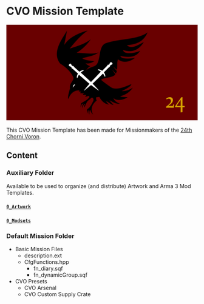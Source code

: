 # CVO Mission Template

![](/0_Artwork/loadScreen_cvo_default.png)

This CVO Mission Template has been made for Missionmakers of the [24th Chorni Voron](http://discord.chornivoron.net/).

## Content

### Auxiliary Folder
Available to be used to organize (and distribute) Artwork and Arma 3 Mod Templates.

#### [`0_Artwork`](0_Artwork/readme.md)
#### [`0_Modsets`](0_Modsets/readme.md)


### Default Mission Folder
- Basic Mission Files
  - description.ext
  - CfgFunctions.hpp
    - fn_diary.sqf
    - fn_dynamicGroup.sqf
- CVO Presets
  - CVO Arsenal
  - CVO Custom Supply Crate
